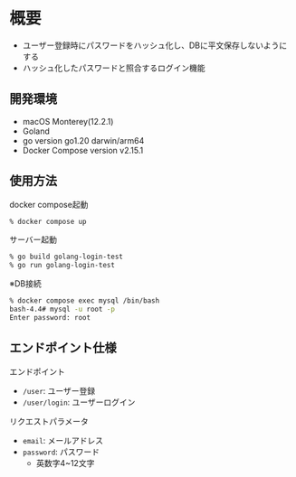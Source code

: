 # 概要

- ユーザー登録時にパスワードをハッシュ化し、DBに平文保存しないようにする
- ハッシュ化したパスワードと照合するログイン機能

## 開発環境

- macOS Monterey(12.2.1)
- Goland
- go version go1.20 darwin/arm64
- Docker Compose version v2.15.1

## 使用方法

docker compose起動

```bash
% docker compose up
```

サーバー起動

```bash
% go build golang-login-test
% go run golang-login-test
```

※DB接続

```bash
% docker compose exec mysql /bin/bash
bash-4.4# mysql -u root -p
Enter password: root
```

## エンドポイント仕様

エンドポイント

- `/user`: ユーザー登録
- `/user/login`: ユーザーログイン

リクエストパラメータ

- `email`: メールアドレス
- `password`: パスワード
    - 英数字4~12文字